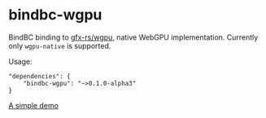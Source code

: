 # bindbc-wgpu
BindBC binding to [gfx-rs/wgpu](https://github.com/gfx-rs/wgpu), native WebGPU implementation. Currently only `wgpu-native` is supported.

Usage:
```
"dependencies": {
    "bindbc-wgpu": "~>0.1.0-alpha3"
}
```

[A simple demo](https://github.com/gecko0307/wgpu-dlang)
